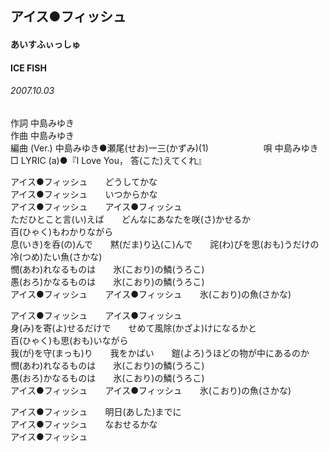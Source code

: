 ## アイス●フィッシュ
#### あいすふぃっしゅ
#### ICE FISH
###### 2007.10.03

作詞     中島みゆき　　　　　   
作曲      中島みゆき  　　　   
編曲 (Ver.) 中島みゆき●瀬尾(せお)一三(かずみ)(1)　　　　　　
唄     中島みゆき      
□ LYRIC (a)●『I Love You， 答(こた)えてくれ』   
   
アイス●フィッシュ　　どうしてかな   
アイス●フィッシュ　　いつからかな   
アイス●フィッシュ　　アイス●フィッシュ   
ただひとこと言(い)えば　　どんなにあなたを咲(さ)かせるか   
百(ひゃく)もわかりながら   
息(いき)を呑(の)んで　　黙(だま)り込(こ)んで　　詫(わ)びを思(おも)うだけの冷(つめ)たい魚(さかな)   
憫(あわ)れなるものは　　氷(こおり)の鱗(うろこ)   
愚(おろ)かなるものは　　氷(こおり)の鱗(うろこ)   
アイス●フィッシュ　　アイス●フィッシュ　　氷(こおり)の魚(さかな)   
   
アイス●フィッシュ　　アイス●フィッシュ   
身(み)を寄(よ)せるだけで　　せめて風除(かざよ)けになるかと   
百(ひゃく)も思(おも)いながら   
我(が)を守(まっも)り　　我をかばい　　鎧(よろ)うほどの物が中にあるのか   
憫(あわ)れなるものは　　氷(こおり)の鱗(うろこ)   
愚(おろ)かなるものは　　氷(こおり)の鱗(うろこ)   
アイス●フィッシュ　　アイス●フィッシュ　　氷(こおり)の魚(さかな)   
   
アイス●フィッシュ　　明日(あした)までに   
アイス●フィッシュ　　なおせるかな   
アイス●フィッシュ   